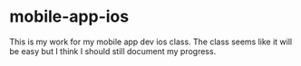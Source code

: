 # mobile-app-ios
This is my work for my mobile app dev ios class. The class seems like it will be easy but I think I should still document my progress.
